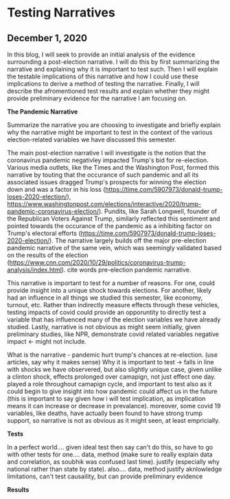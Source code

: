 # Testing Narratives  
## December 1, 2020

In this blog, I will seek to provide an initial analysis of the evidence surrounding a post-election narrative. I will do this by first summarizing the narrative and explaining why it is important to test such. Then I will explain the testable implications of this narrative and how I could use these implications to derive a method of testing the narrative. Finally, I will describe the afromentioned test results and explain whether they might provide preliminary evidence for the narrative I am focusing on. 

**The Pandemic Narrative**

Summarize the narrative you are choosing to investigate and briefly explain why the narrative might be important to test in the context of the various election-related variables we have discussed this semester.

The main post-election narrative I will investigate is the notion that the coronavirus pandemic negativley impacted Trump's bid for re-election. Various media outlets, like the Times and the Washington Post, formed this narrative by touting that the occurance of such pandemic and all its associated issues dragged Trump's prospects for winning the election down and was a factor in his loss (https://time.com/5907973/donald-trump-loses-2020-election/), https://www.washingtonpost.com/elections/interactive/2020/trump-pandemic-coronavirus-election/). Pundits, like Sarah Longwell, founder of the Republican Voters Against Trump, similarly reflected this sentiment and pointed towards the occurance of the pandemic as a inhibiting factor on Trump's electoral efforts (https://time.com/5907973/donald-trump-loses-2020-election/). The narrative largely builds off the major pre-election pandemic narrative of the same vein, which was seemingly validated based on the results of the election (https://www.cnn.com/2020/10/29/politics/coronavirus-trump-analysis/index.html). cite words pre-election pandemic narrative. 

This narrative is important to test for a number of reasons. For one, could provide insight into a unique shock towards elections. 
For another, likely had an influence in all things we studied this semester, like economy, turnout, etc. Rather than indirectly measure effects through these vehicles, testing impacts of covid could provide an opporuntity to directly test a variable that has influenced many of the election variables we have already studied. Lastly, narrative is not obvious as might seem initially, given preliminary studies, like NPR, demonstrate covid related variables negative impact <- might not include. 





What is the narrative - pandemic hurt trump's chances at re-election. (use articles, say why it makes sense) 
Why it is important to test -> falls in line with shocks we have observered, but also slightly unique case, given unlike a clinton shock, effects prolonged over camapign, not just effect one day. played a role throughout camapign cycle, and important to test also as it could begin to give insight into how pandemic could affect us in the future (this is important to say given how i will test implication, as implication means it can increase or decrease in prevalance).
moreover, some covid 19 variables, like deaths, have actually been found to have strong trump support, so narrative is not as obvious as it might seen, at least empricially. 

**Tests**

In a perfect world.... given ideal test
then say can't do this, so have to go with other tests
for one.... 
data, method (make sure to really explain data and correlation, as soubhik was confused last time). 
justify (especially why national rather than state by state).
also....
data, method
justify
aknlowledge limitations, can't test causaility, but can provide preliminary evidence 

**Results**
